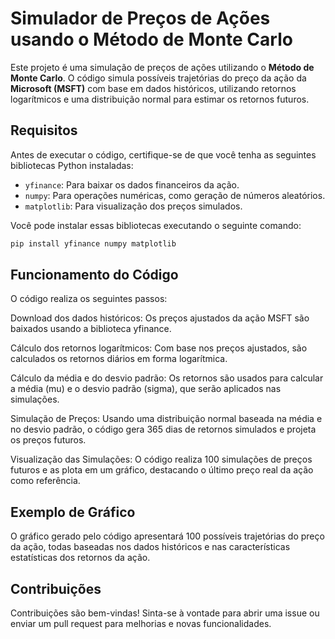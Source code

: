 # Simulador de Preços de Ações usando o Método de Monte Carlo

Este projeto é uma simulação de preços de ações utilizando o **Método de Monte Carlo**. O código simula possíveis trajetórias do preço da ação da **Microsoft (MSFT)** com base em dados históricos, utilizando retornos logarítmicos e uma distribuição normal para estimar os retornos futuros.

## Requisitos

Antes de executar o código, certifique-se de que você tenha as seguintes bibliotecas Python instaladas:

- `yfinance`: Para baixar os dados financeiros da ação.
- `numpy`: Para operações numéricas, como geração de números aleatórios.
- `matplotlib`: Para visualização dos preços simulados.

Você pode instalar essas bibliotecas executando o seguinte comando:

```bash
pip install yfinance numpy matplotlib
```

## Funcionamento do Código
 O código realiza os seguintes passos:

Download dos dados históricos: Os preços ajustados da ação MSFT são baixados usando a biblioteca yfinance.


Cálculo dos retornos logarítmicos: Com base nos preços ajustados, são calculados os retornos diários em forma logarítmica.


Cálculo da média e do desvio padrão: Os retornos são usados para calcular a média (mu) e o desvio padrão (sigma), que serão aplicados nas simulações.


Simulação de Preços: Usando uma distribuição normal baseada na média e no desvio padrão, o código gera 365 dias de retornos simulados e projeta os preços futuros.


Visualização das Simulações: O código realiza 100 simulações de preços futuros e as plota em um gráfico, destacando o último preço real da ação como referência.


## Exemplo de Gráfico
O gráfico gerado pelo código apresentará 100 possíveis trajetórias do preço da ação, todas baseadas nos dados históricos e nas características estatísticas dos retornos da ação.

## Contribuições
Contribuições são bem-vindas! Sinta-se à vontade para abrir uma issue ou enviar um pull request para melhorias e novas funcionalidades.
